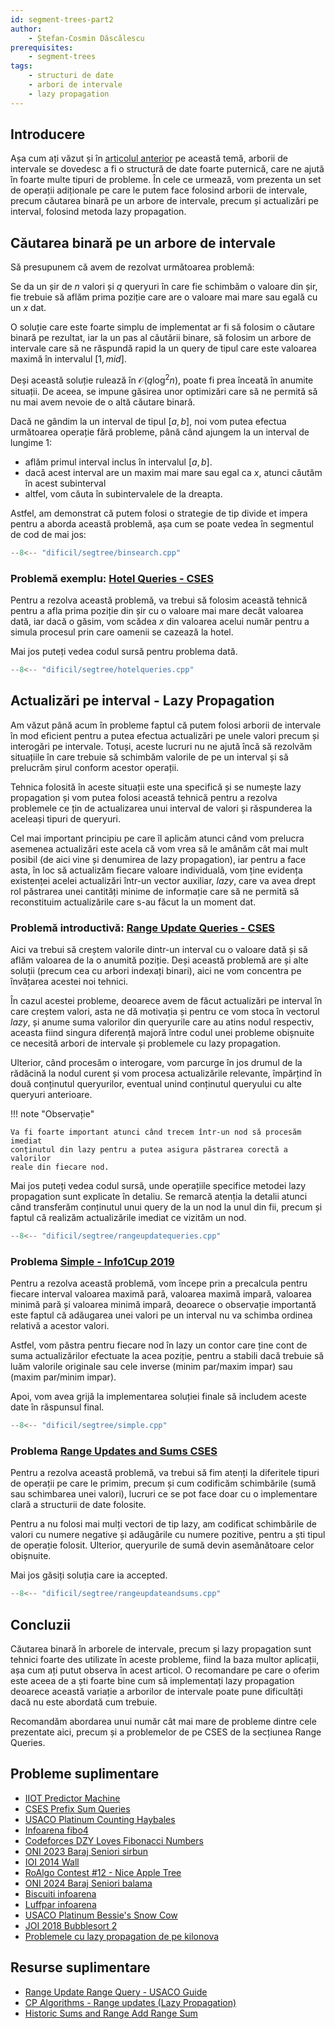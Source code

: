 ```yaml
---
id: segment-trees-part2
author:
    - Ștefan-Cosmin Dăscălescu
prerequisites:
    - segment-trees
tags:
    - structuri de date
    - arbori de intervale
    - lazy propagation
---
```


## Introducere

Așa cum ați văzut și în
[articolul anterior](./segment-trees.md) pe această
temă, arborii de intervale se dovedesc a fi o structură de date foarte
puternică, care ne ajută în foarte multe tipuri de probleme. În cele ce urmează,
vom prezenta un set de operații adiționale pe care le putem face folosind
arborii de intervale, precum căutarea binară pe un arbore de intervale, precum
și actualizări pe interval, folosind metoda lazy propagation.

## Căutarea binară pe un arbore de intervale

Să presupunem că avem de rezolvat următoarea problemă:

Se da un șir de $n$ valori și $q$ queryuri în care fie schimbăm o valoare din
șir, fie trebuie să aflăm prima poziție care are o valoare mai mare sau egală cu
un $x$ dat.

O soluție care este foarte simplu de implementat ar fi să folosim o căutare
binară pe rezultat, iar la un pas al căutării binare, să folosim un arbore de
intervale care să ne răspundă rapid la un query de tipul care este valoarea
maximă în intervalul $[1, mid]$.

Deși această soluție rulează în $\mathcal{O}(q \log^2 n)$, poate fi prea înceată în
anumite situații. De aceea, se impune găsirea unor optimizări care să ne permită
să nu mai avem nevoie de o altă căutare binară.

Dacă ne gândim la un interval de tipul $[a, b]$, noi vom putea efectua
următoarea operație fără probleme, până când ajungem la un interval de lungime
$1$:

- aflăm primul interval inclus în intervalul $[a, b]$.
- dacă acest interval are un maxim mai mare sau egal ca $x$, atunci căutăm în
  acest subinterval
- altfel, vom căuta în subintervalele de la dreapta.

Astfel, am demonstrat că putem folosi o strategie de tip divide et impera pentru
a aborda această problemă, așa cum se poate vedea în segmentul de cod de mai
jos:

```cpp
--8<-- "dificil/segtree/binsearch.cpp"
```

### Problemă exemplu: [Hotel Queries - CSES](https://cses.fi/problemset/task/1143)

Pentru a rezolva această problemă, va trebui să folosim această tehnică pentru a
afla prima poziție din șir cu o valoare mai mare decât valoarea dată, iar dacă o
găsim, vom scădea $x$ din valoarea acelui număr pentru a simula procesul prin
care oamenii se cazează la hotel.

Mai jos puteți vedea codul sursă pentru problema dată.

```cpp
--8<-- "dificil/segtree/hotelqueries.cpp"
```

## Actualizări pe interval - Lazy Propagation

Am văzut până acum în probleme faptul că putem folosi arborii de intervale în
mod eficient pentru a putea efectua actualizări pe unele valori precum și
interogări pe intervale. Totuși, aceste lucruri nu ne ajută încă să rezolvăm
situațiile în care trebuie să schimbăm valorile de pe un interval și să
prelucrăm șirul conform acestor operații.

Tehnica folosită în aceste situații este una specifică și se numește lazy
propagation și vom putea folosi această tehnică pentru a rezolva problemele ce
țin de actualizarea unui interval de valori și răspunderea la aceleași tipuri de
queryuri.

Cel mai important principiu pe care îl aplicăm atunci când vom prelucra asemenea
actualizări este acela că vom vrea să le amânăm cât mai mult posibil (de aici
vine și denumirea de lazy propagation), iar pentru a face asta, în loc să
actualizăm fiecare valoare individuală, vom ține evidența existenței acelei
actualizări într-un vector auxiliar, _lazy_, care va avea drept rol păstrarea
unei cantități minime de informație care să ne permită să reconstituim
actualizările care s-au făcut la un moment dat.

### Problemă introductivă: [Range Update Queries - CSES](https://cses.fi/problemset/task/1651)

Aici va trebui să creștem valorile dintr-un interval cu o valoare dată și să
aflăm valoarea de la o anumită poziție. Deși această problemă are și alte
soluții (precum cea cu arbori indexați binari), aici ne vom concentra pe
învățarea acestei noi tehnici.

În cazul acestei probleme, deoarece avem de făcut actualizări pe interval în
care creștem valori, asta ne dă motivația și pentru ce vom stoca în vectorul
_lazy_, și anume suma valorilor din queryurile care au atins nodul respectiv,
aceasta fiind singura diferență majoră între codul unei probleme obișnuite ce
necesită arbori de intervale și problemele cu lazy propagation.

Ulterior, când procesăm o interogare, vom parcurge în jos drumul de la rădăcină
la nodul curent și vom procesa actualizările relevante, împărțind în două
conținutul queryurilor, eventual unind conținutul queryului cu alte queryuri
anterioare.

!!! note "Observație"

    Va fi foarte important atunci când trecem într-un nod să procesăm imediat
    conținutul din lazy pentru a putea asigura păstrarea corectă a valorilor
    reale din fiecare nod.

Mai jos puteți vedea codul sursă, unde operațiile specifice metodei lazy
propagation sunt explicate în detaliu. Se remarcă atenția la detalii atunci când
transferăm conținutul unui query de la un nod la unul din fii, precum și faptul
că realizăm actualizările imediat ce vizităm un nod.

```cpp
--8<-- "dificil/segtree/rangeupdatequeries.cpp"
```

### Problema [Simple - Info1Cup 2019](https://kilonova.ro/problems/3424)

Pentru a rezolva această problemă, vom începe prin a precalcula pentru fiecare
interval valoarea maximă pară, valoarea maximă impară, valoarea minimă pară și
valoarea minimă impară, deoarece o observație importantă este faptul că
adăugarea unei valori pe un interval nu va schimba ordinea relativă a acestor
valori.

Astfel, vom păstra pentru fiecare nod în lazy un contor care ține cont de suma
actualizărilor efectuate la acea poziție, pentru a stabili dacă trebuie să luăm
valorile originale sau cele inverse (minim par/maxim impar) sau (maxim par/minim
impar).

Apoi, vom avea grijă la implementarea soluției finale să includem aceste date în
răspunsul final.

```cpp
--8<-- "dificil/segtree/simple.cpp"
```

### Problema [Range Updates and Sums CSES](https://cses.fi/problemset/task/1735)

Pentru a rezolva această problemă, va trebui să fim atenți la diferitele tipuri
de operații pe care le primim, precum și cum codificăm schimbările (sumă sau
schimbarea unei valori), lucruri ce se pot face doar cu o implementare clară a
structurii de date folosite.

Pentru a nu folosi mai mulți vectori de tip lazy, am codificat schimbările de
valori cu numere negative și adăugările cu numere pozitive, pentru a ști tipul
de operație folosit. Ulterior, queryurile de sumă devin asemănătoare celor
obișnuite.

Mai jos găsiți soluția care ia accepted.

```cpp
--8<-- "dificil/segtree/rangeupdateandsums.cpp"
```

## Concluzii

Căutarea binară în arborele de intervale, precum și lazy propagation sunt
tehnici foarte des utilizate în aceste probleme, fiind la baza multor aplicații,
așa cum ați putut observa în acest articol. O recomandare pe care o oferim este
aceea de a ști foarte bine cum să implementați lazy propagation deoarece această
variație a arborilor de intervale poate pune dificultăți dacă nu este abordată
cum trebuie.

Recomandăm abordarea unui număr cât mai mare de probleme dintre cele prezentate
aici, precum și a problemelor de pe CSES de la secțiunea Range Queries.

## Probleme suplimentare

- [IIOT Predictor Machine](https://kilonova.ro/problems/953)
- [CSES Prefix Sum Queries](https://cses.fi/problemset/task/2166)
- [USACO Platinum Counting Haybales](http://www.usaco.org/index.php?page=viewproblem2&cpid=578)
- [Infoarena fibo4](https://www.infoarena.ro/problema/fibo4)
- [Codeforces DZY Loves Fibonacci Numbers](https://codeforces.com/contest/446/problem/C)
- [ONI 2023 Baraj Seniori sirbun](https://kilonova.ro/problems/556)
- [IOI 2014 Wall](https://oj.uz/problem/view/IOI14_wall)
- [RoAlgo Contest #12 - Nice Apple Tree](https://kilonova.ro/problems/3389)
- [ONI 2024 Baraj Seniori balama](https://kilonova.ro/problems/2666)
- [Biscuiti infoarena](https://infoarena.ro/problema/biscuiti)
- [Luffpar infoarena](https://www.infoarena.ro/problema/luffpar)
- [USACO Platinum Bessie's Snow Cow](http://www.usaco.org/index.php?page=viewproblem2&cpid=973)
- [JOI 2018 Bubblesort 2](https://oj.uz/problem/view/JOI18_bubblesort2)
- [Problemele cu lazy propagation de pe kilonova](https://kilonova.ro/tags/286)

## Resurse suplimentare

- [Range Update Range Query - USACO Guide](https://usaco.guide/plat/RURQ)
- [CP Algorithms - Range updates (Lazy Propagation)](https://cp-algorithms.com/data_structures/segment_tree.html#range-updates-lazy-propagation)
- [Historic Sums and Range Add Range Sum](https://codeforces.com/blog/entry/99895)